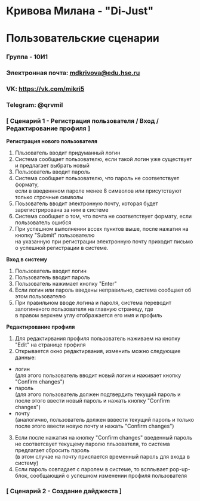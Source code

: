 # Кривова Милана - "Di-Just"  
# Пользовательские сценарии  
### Группа - 10И1  
### Электронная почта: mdkrivova@edu.hse.ru  
### VK: https://vk.com/mikri5  
### Telegram: @qrvmil  

### [ Сценарий 1 - Регистрация пользователя / Вход / Редактирование профиля  ]  
**Регистрация нового пользователя**  
1. Пльзователь вводит придуманный логин
2. Система сообщает пользователю, если такой логин уже существует и предлагает выбрать новый
3. Пользователь вводит пароль
4. Система сообщает пользователю, что пароль не соответствует формату,  
если в введеннном пароле менее 8 символов или присутствуют только строчные символы
5. Поьзователь вводит электронную почту, которая будет зарегистрирована за ним в системе  
6. Система сообщает о том, что почта не соответствует формату, если пользователь ошибся
7. При успешном выполнении вссех пунктов выше, после нажатия на кнопку "Submit" пользователю  
на указанную при регистрации электронную почту приходит письмо о успешной регистрации в системе.  

**Вход в систему**  
1. Пользователь вводит логин
2. Пользователь вводит пароль
3. Пользователь нажимает кнопку "Enter"
4. Если логин или пароль введены неправильно, система сообщает об этом пользователю
5. При правильном вводе логина и пароля, система переводит залогиненого пользователя на главную страницу, где  
в правом верхнем углу отображается его имя и профиль  

**Редактирование профиля**
1. Для редактирвания профиля пользователь наживаем на кнопку "Edit" на странице профиля  
2. Открывается окно редактирвания, изменить можно следующие данные:  
- логин  
(для этого пользователь вводит новый логин и наживает кнопку "Confirm changes")  
- пароль  
(для этого пользователь должен подтвердить текущий пароль и после этого ввести новый пароль и нажать кнопку "Confirm changes")  
- почту  
(аналогично, пользователь должен вввести текущий пароль и только после этого ввести новую почту и нажать "Confirm changes")  
3. Если после нажатия на кнопку "Confirm changes" введенный пароль не соответсвует текущему паролю пльзователя, то система предлагает сбросить пароль  
(в этом случае на почту прислается временный пароль для входа в систему)  
4. Если пароль совпадает с паролем в системе, то всплывает pop-up-блок, сообщающий о успешном изменении профиля пользователя  

### [ Сценарий 2 - Создание дайджеста ]
